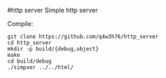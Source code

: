 #http server
Simple http server

Compile:
```
git clone https://github.com/q4w3h76/http_server
cd http_server
mkdir -p build/{debug,object}
make
cd build/debug
./simpver ../../html/
```
